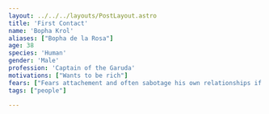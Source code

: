 ```yaml
---
layout: ../../../layouts/PostLayout.astro
title: 'First Contact'
name: 'Bopha Krol'
aliases: ["Bopha de la Rosa"]
age: 38
species: 'Human'
gender: 'Male'
profession: 'Captain of the Garuda' 
motivations: ["Wants to be rich"]
fears: ["Fears attachement and often sabotage his own relationships if they get too close."]
tags: ["people"]

---
```

